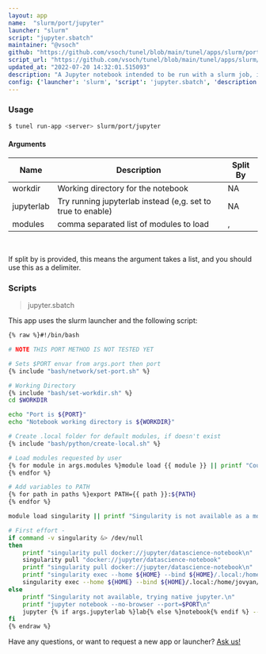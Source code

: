 ```yaml
---
layout: app
name:  "slurm/port/jupyter"
launcher: "slurm"
script: "jupyter.sbatch"
maintainer: "@vsoch"
github: "https://github.com/vsoch/tunel/blob/main/tunel/apps/slurm/port/jupyter/app.yaml"
script_url: "https://github.com/vsoch/tunel/blob/main/tunel/apps/slurm/port/jupyter/jupyter.sbatch"
updated_at: "2022-07-20 14:32:01.515093"
description: "A Jupyter notebook intended to be run with a slurm job, interactive via a port"
config: {'launcher': 'slurm', 'script': 'jupyter.sbatch', 'description': 'A Jupyter notebook intended to be run with a slurm job, interactive via a port', 'args': [{'name': 'workdir', 'description': 'Working directory for the notebook'}, {'name': 'jupyterlab', 'description': 'Try running jupyterlab instead (e,g. set to true to enable)'}, {'name': 'modules', 'description': 'comma separated list of modules to load', 'split': ','}]}
---
```


### Usage

```bash
$ tunel run-app <server> slurm/port/jupyter
```


#### Arguments

<div class="fresh-table">
<table class="table">
<thead>
  <th>Name</th>
  <th>Description</th>
  <th>Split By</th>
</thead>
<tbody>
<tr>
   <td>workdir</td>
   <td>Working directory for the notebook</td>
   <td>NA</td>
</tr>
<tr>
   <td>jupyterlab</td>
   <td>Try running jupyterlab instead (e,g. set to true to enable)</td>
   <td>NA</td>
</tr>
<tr>
   <td>modules</td>
   <td>comma separated list of modules to load</td>
   <td>,</td>
</tr>

</tbody></table></div>

<br>

If split by is provided, this means the argument takes a list, and you should use this as a delimiter.







### Scripts

> jupyter.sbatch

This app uses the slurm launcher and the following script:

```bash
{% raw %}#!/bin/bash

# NOTE THIS PORT METHOD IS NOT TESTED YET

# Sets $PORT envar from args.port then port
{% include "bash/network/set-port.sh" %}

# Working Directory
{% include "bash/set-workdir.sh" %}
cd $WORKDIR

echo "Port is ${PORT}"
echo "Notebook working directory is ${WORKDIR}"

# Create .local folder for default modules, if doesn't exist
{% include "bash/python/create-local.sh" %}

# Load modules requested by user
{% for module in args.modules %}module load {{ module }} || printf "Could not load {{ module }}\n"
{% endfor %}

# Add variables to PATH
{% for path in paths %}export PATH={{ path }}:${PATH}
{% endfor %}

module load singularity || printf "Singularity is not available as a module."

# First effort - 
if command -v singularity &> /dev/null
then
    printf "singularity pull docker://jupyter/datascience-notebook\n"
    singularity pull "docker://jupyter/datascience-notebook"
    printf "singularity pull docker://jupyter/datascience-notebook\n"
    printf "singularity exec --home ${HOME} --bind ${HOME}/.local:/home/jovyan/.local docker://jupyter/datascience-notebook jupyter {% if args.jupyterlab %}lab{% else %}notebook{% endif %} --no-browser --port=$PORT --ip 0.0.0.0\n"
    singularity exec --home ${HOME} --bind ${HOME}/.local:/home/jovyan/.local "docker://jupyter/datascience-notebook" jupyter {% if args.jupyterlab %}lab{% else %}notebook{% endif %} --no-browser --port=$PORT --ip 0.0.0.0
else
    printf "Singularity not available, trying native jupyter.\n"
    printf "jupyter notebook --no-browser --port=$PORT\n"
    jupyter {% if args.jupyterlab %}lab{% else %}notebook{% endif %} --no-browser --port=$PORT
fi
{% endraw %}
```

Have any questions, or want to request a new app or launcher? [Ask us!](https://github.com/vsoch/tunel/issues)
